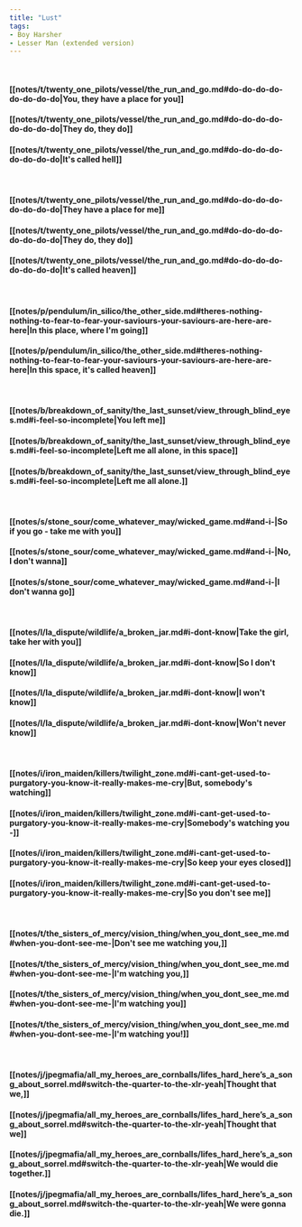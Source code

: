 ```yaml
---
title: "Lust"
tags:
- Boy Harsher
- Lesser Man (extended version)
---
```

&nbsp;
#### [[notes/t/twenty_one_pilots/vessel/the_run_and_go.md#do-do-do-do-do-do-do-do|You, they have a place for you]]
#### [[notes/t/twenty_one_pilots/vessel/the_run_and_go.md#do-do-do-do-do-do-do-do|They do, they do]]
#### [[notes/t/twenty_one_pilots/vessel/the_run_and_go.md#do-do-do-do-do-do-do-do|It's called hell]]
&nbsp;
#### [[notes/t/twenty_one_pilots/vessel/the_run_and_go.md#do-do-do-do-do-do-do-do|They have a place for me]]
#### [[notes/t/twenty_one_pilots/vessel/the_run_and_go.md#do-do-do-do-do-do-do-do|They do, they do]]
#### [[notes/t/twenty_one_pilots/vessel/the_run_and_go.md#do-do-do-do-do-do-do-do|It's called heaven]]
&nbsp;
#### [[notes/p/pendulum/in_silico/the_other_side.md#theres-nothing-nothing-to-fear-to-fear-your-saviours-your-saviours-are-here-are-here|In this place, where I'm going]]
#### [[notes/p/pendulum/in_silico/the_other_side.md#theres-nothing-nothing-to-fear-to-fear-your-saviours-your-saviours-are-here-are-here|In this space, it's called heaven]]
&nbsp;
#### [[notes/b/breakdown_of_sanity/the_last_sunset/view_through_blind_eyes.md#i-feel-so-incomplete|You left me]]
#### [[notes/b/breakdown_of_sanity/the_last_sunset/view_through_blind_eyes.md#i-feel-so-incomplete|Left me all alone, in this space]]
#### [[notes/b/breakdown_of_sanity/the_last_sunset/view_through_blind_eyes.md#i-feel-so-incomplete|Left me all alone.]]
&nbsp;
#### [[notes/s/stone_sour/come_whatever_may/wicked_game.md#and-i-|So if you go - take me with you]]
#### [[notes/s/stone_sour/come_whatever_may/wicked_game.md#and-i-|No, I don't wanna]]
#### [[notes/s/stone_sour/come_whatever_may/wicked_game.md#and-i-|I don't wanna go]]
&nbsp;
#### [[notes/l/la_dispute/wildlife/a_broken_jar.md#i-dont-know|Take the girl, take her with you]]
#### [[notes/l/la_dispute/wildlife/a_broken_jar.md#i-dont-know|So I don't know]]
#### [[notes/l/la_dispute/wildlife/a_broken_jar.md#i-dont-know|I won't know]]
#### [[notes/l/la_dispute/wildlife/a_broken_jar.md#i-dont-know|Won't never know]]
&nbsp;
#### [[notes/i/iron_maiden/killers/twilight_zone.md#i-cant-get-used-to-purgatory-you-know-it-really-makes-me-cry|But, somebody's watching]]
#### [[notes/i/iron_maiden/killers/twilight_zone.md#i-cant-get-used-to-purgatory-you-know-it-really-makes-me-cry|Somebody's watching you -]]
#### [[notes/i/iron_maiden/killers/twilight_zone.md#i-cant-get-used-to-purgatory-you-know-it-really-makes-me-cry|So keep your eyes closed]]
#### [[notes/i/iron_maiden/killers/twilight_zone.md#i-cant-get-used-to-purgatory-you-know-it-really-makes-me-cry|So you don't see me]]
&nbsp;
#### [[notes/t/the_sisters_of_mercy/vision_thing/when_you_dont_see_me.md#when-you-dont-see-me-|Don't see me watching you,]]
#### [[notes/t/the_sisters_of_mercy/vision_thing/when_you_dont_see_me.md#when-you-dont-see-me-|I'm watching you,]]
#### [[notes/t/the_sisters_of_mercy/vision_thing/when_you_dont_see_me.md#when-you-dont-see-me-|I'm watching you]]
#### [[notes/t/the_sisters_of_mercy/vision_thing/when_you_dont_see_me.md#when-you-dont-see-me-|I'm watching you!]]
&nbsp;
#### [[notes/j/jpegmafia/all_my_heroes_are_cornballs/lifes_hard_here’s_a_song_about_sorrel.md#switch-the-quarter-to-the-xlr-yeah|Thought that we,]]
#### [[notes/j/jpegmafia/all_my_heroes_are_cornballs/lifes_hard_here’s_a_song_about_sorrel.md#switch-the-quarter-to-the-xlr-yeah|Thought that we]]
#### [[notes/j/jpegmafia/all_my_heroes_are_cornballs/lifes_hard_here’s_a_song_about_sorrel.md#switch-the-quarter-to-the-xlr-yeah|We would die together.]]
#### [[notes/j/jpegmafia/all_my_heroes_are_cornballs/lifes_hard_here’s_a_song_about_sorrel.md#switch-the-quarter-to-the-xlr-yeah|We were gonna die.]]
